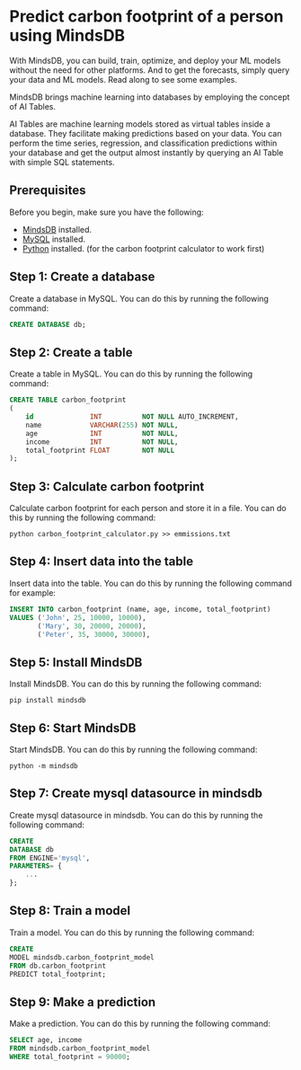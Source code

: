# Predict carbon footprint of a person using MindsDB

With MindsDB, you can build, train, optimize, and deploy your ML models without the need for other platforms. And to get
the forecasts, simply query your data and ML models. Read along to see some examples.

MindsDB brings machine learning into databases by employing the concept of AI Tables.

AI Tables are machine learning models stored as virtual tables inside a database. They facilitate making predictions
based on your data. You can perform the time series, regression, and classification predictions within your database and
get the output almost instantly by querying an AI Table with simple SQL statements.

## Prerequisites

Before you begin, make sure you have the following:

- [MindsDB](https://docs.mindsdb.com/Installation/) installed.
- [MySQL](https://dev.mysql.com/doc/mysql-installation-excerpt/5.7/en/) installed.
- [Python](https://www.python.org/downloads/) installed. (for the carbon footprint calculator to work first)

## Step 1: Create a database

Create a database in MySQL. You can do this by running the following command:

```sql
CREATE DATABASE db;
```

## Step 2: Create a table

Create a table in MySQL. You can do this by running the following command:

```sql
CREATE TABLE carbon_footprint
(
    id              INT          NOT NULL AUTO_INCREMENT,
    name            VARCHAR(255) NOT NULL,
    age             INT          NOT NULL,
    income          INT          NOT NULL,
    total_footprint FLOAT        NOT NULL
);
```

## Step 3: Calculate carbon footprint

Calculate carbon footprint for each person and store it in a file. You can do this by running the following command:

```shell
python carbon_footprint_calculator.py >> emmissions.txt
```

## Step 4: Insert data into the table

Insert data into the table. You can do this by running the following command for example:

```sql
INSERT INTO carbon_footprint (name, age, income, total_footprint)
VALUES ('John', 25, 10000, 10000),
       ('Mary', 30, 20000, 20000),
       ('Peter', 35, 30000, 30000),
```

## Step 5: Install MindsDB

Install MindsDB. You can do this by running the following command:

```shell
pip install mindsdb
```

## Step 6: Start MindsDB

Start MindsDB. You can do this by running the following command:

```shell
python -m mindsdb
```

## Step 7: Create mysql datasource in mindsdb

Create mysql datasource in mindsdb. You can do this by running the following command:

```sql
CREATE
DATABASE db
FROM ENGINE='mysql',
PARAMETERS= {
    ...
};
```

## Step 8: Train a model

Train a model. You can do this by running the following command:

```sql
CREATE
MODEL mindsdb.carbon_footprint_model
FROM db.carbon_footprint
PREDICT total_footprint;
```

## Step 9: Make a prediction

Make a prediction. You can do this by running the following command:

```sql
SELECT age, income
FROM mindsdb.carbon_footprint_model
WHERE total_footprint = 90000;
```


